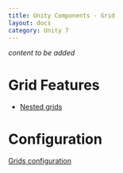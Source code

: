 ```yaml
---
title: Unity Components - Grid
layout: docs
category: Unity 7
---
```

*content to be added*

# Grid Features

- [Nested grids](grid/nested-grids.md)

# Configuration

[Grids configuration](../configuration/grids.md)
